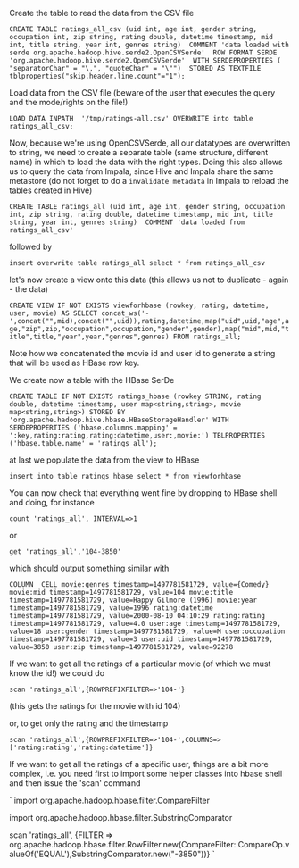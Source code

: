 
Create the table to read the data from the CSV file

`
  CREATE TABLE ratings_all_csv (uid int, age int, gender string, occupation int, zip string, rating double, datetime timestamp, mid int, title string, year int, genres string) 
  COMMENT 'data loaded with serde org.apache.hadoop.hive.serde2.OpenCSVSerde' 
  ROW FORMAT SERDE 'org.apache.hadoop.hive.serde2.OpenCSVSerde' 
  WITH SERDEPROPERTIES ( "separatorChar" = "\,", "quoteChar" = "\"") 
  STORED AS TEXTFILE tblproperties("skip.header.line.count"="1");
`

Load data from the CSV file (beware of the user that executes the query and the mode/rights on the file!)

`
  LOAD DATA INPATH  '/tmp/ratings-all.csv' OVERWRITE into table ratings_all_csv;
`

Now, because we're using OpenCSVSerde, all our datatypes are overwritten to string, we need to create a separate table (same structure, different name) in which to load the data with the right types. Doing this also allows us to query the data from Impala, since Hive and Impala share the same metastore (do not forget to do a `invalidate metadata` in Impala to reload the tables created in Hive)

`
  CREATE TABLE ratings_all (uid int, age int, gender string, occupation int, zip string, rating double, datetime timestamp, mid int, title string, year int, genres string) 
  COMMENT 'data loaded from ratings_all_csv' 
`

followed by 

`
  insert overwrite table ratings_all select * from ratings_all_csv
`

let's now create a view onto this data (this allows us not to duplicate - again - the data)

`
  CREATE VIEW IF NOT EXISTS viewforhbase (rowkey, rating, datetime, user, movie) AS
    SELECT concat_ws('-',concat("",mid),concat("",uid)),rating,datetime,map("uid",uid,"age",age,"zip",zip,"occupation",occupation,"gender",gender),map("mid",mid,"title",title,"year",year,"genres",genres)
    FROM ratings_all;
`

Note how we concatenated the movie id and user id to generate a string that will be used as HBase row key.

We create now a table with the HBase SerDe

`
  CREATE TABLE IF NOT EXISTS ratings_hbase (rowkey STRING, rating double, datetime timestamp, user map<string,string>, movie map<string,string>)
  STORED BY 'org.apache.hadoop.hive.hbase.HBaseStorageHandler'
  WITH SERDEPROPERTIES ('hbase.columns.mapping' = ':key,rating:rating,rating:datetime,user:,movie:')
  TBLPROPERTIES ('hbase.table.name' = 'ratings_all');
`

at last we populate the data from the view to HBase

`
insert into table ratings_hbase select * from viewforhbase
`

You can now check that everything went fine by dropping to HBase shell and doing, for instance 

`
count 'ratings_all', INTERVAL=>1
`

or

`
get 'ratings_all','104-3850'
`

which should output something similar with

`
COLUMN  CELL
 movie:genres timestamp=1497781581729, value={Comedy}
 movie:mid timestamp=1497781581729, value=104
 movie:title timestamp=1497781581729, value=Happy Gilmore (1996)
 movie:year timestamp=1497781581729, value=1996
 rating:datetime timestamp=1497781581729, value=2000-08-10 04:10:29
 rating:rating timestamp=1497781581729, value=4.0
 user:age timestamp=1497781581729, value=18
 user:gender timestamp=1497781581729, value=M
 user:occupation timestamp=1497781581729, value=3
 user:uid timestamp=1497781581729, value=3850
 user:zip timestamp=1497781581729, value=92278
 `
 
 If we want to get all the ratings of a particular movie (of which we must know the id!) we could do
 
 `
 scan 'ratings_all',{ROWPREFIXFILTER=>'104-'}
 `
 
 (this gets the ratings for the movie with id 104)
 
 or, to get only the rating and the timestamp
 
 `
 scan 'ratings_all',{ROWPREFIXFILTER=>'104-',COLUMNS=>['rating:rating','rating:datetime']}
 `

If we want to get all the ratings of a specific user, things are a bit more complex, i.e. you need first to import some helper classes into hbase shell and then issue the 'scan' command

`
import org.apache.hadoop.hbase.filter.CompareFilter

import org.apache.hadoop.hbase.filter.SubstringComparator

scan 'ratings_all', {FILTER => org.apache.hadoop.hbase.filter.RowFilter.new(CompareFilter::CompareOp.valueOf('EQUAL'),SubstringComparator.new("-3850"))}
`

